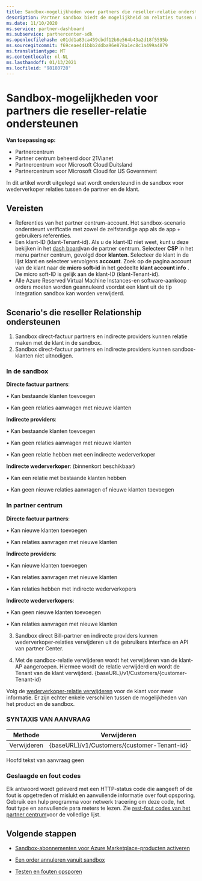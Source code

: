 ```yaml
---
title: Sandbox-mogelijkheden voor partners die reseller-relatie ondersteunen
description: Partner sandbox biedt de mogelijkheid om relaties tussen de partner en de klant te ondersteunen
ms.date: 11/10/2020
ms.service: partner-dashboard
ms.subservice: partnercenter-sdk
ms.openlocfilehash: e01dd1a83ca459cbdf12b8e564b43a2d18f5595b
ms.sourcegitcommit: f69ceae441bbb2ddba96e878a1ec8c1a499a4879
ms.translationtype: MT
ms.contentlocale: nl-NL
ms.lasthandoff: 01/13/2021
ms.locfileid: "98180728"
---
```

# <a name="partner-sandbox-capabilities-that-support-reseller-relationship"></a>Sandbox-mogelijkheden voor partners die reseller-relatie ondersteunen

**Van toepassing op:**

- Partnercentrum
- Partner centrum beheerd door 21Vianet
- Partnercentrum voor Microsoft Cloud Duitsland
- Partnercentrum voor Microsoft Cloud for US Government

In dit artikel wordt uitgelegd wat wordt ondersteund in de sandbox voor wederverkoper relaties tussen de partner en de klant. 

## <a name="prerequisites"></a>Vereisten

- Referenties van het partner centrum-account. Het sandbox-scenario ondersteunt verificatie met zowel de zelfstandige app als de app + gebruikers referenties.
- Een klant-ID (klant-Tenant-id). Als u de klant-ID niet weet, kunt u deze bekijken in het [dash board](https://partner.microsoft.com/dashboard/home)van de partner centrum. Selecteer **CSP** in het menu partner centrum, gevolgd door **klanten**. Selecteer de klant in de lijst klant en selecteer vervolgens **account**. Zoek op de pagina account van de klant naar de **micro soft-id** in het gedeelte **klant account info** . De micro soft-ID is gelijk aan de klant-ID (klant-Tenant-id).
- Alle Azure Reserved Virtual Machine Instances-en software-aankoop orders moeten worden geannuleerd voordat een klant uit de tip Integration sandbox kan worden verwijderd.

## <a name="scenarios-supporting-reseller-relationship"></a>Scenario's die reseller Relationship ondersteunen

1.  Sandbox direct-factuur partners en indirecte providers kunnen relatie maken met de klant in de sandbox. 
2.  Sandbox direct-factuur partners en indirecte providers kunnen sandbox-klanten niet uitnodigen.



### <a name="in-the-sandbox"></a>In de sandbox

**Directe factuur partners**:

• Kan bestaande klanten toevoegen

• Kan geen relaties aanvragen met nieuwe klanten

**Indirecte providers**:

• Kan bestaande klanten toevoegen

• Kan geen relaties aanvragen met nieuwe klanten

• Kan geen relatie hebben met een indirecte wederverkoper

**Indirecte wederverkoper**: (binnenkort beschikbaar)

• Kan een relatie met bestaande klanten hebben

• Kan geen nieuwe relaties aanvragen of nieuwe klanten toevoegen

### <a name="in-partner-center"></a>In partner centrum

**Directe factuur partners**:

• Kan nieuwe klanten toevoegen

• Kan relaties aanvragen met nieuwe klanten

**Indirecte providers**:

• Kan nieuwe klanten toevoegen

• Kan relaties aanvragen met nieuwe klanten

• Kan relaties hebben met indirecte wederverkopers

**Indirecte wederverkopers**:

• Kan geen nieuwe klanten toevoegen

• Kan relaties aanvragen met nieuwe klanten

3. Sandbox direct Bill-partner en indirecte providers kunnen wederverkoper-relaties verwijderen uit de gebruikers interface en API van partner Center.

4. Met de sandbox-relatie verwijderen wordt het verwijderen van de klant-AP aangeroepen. Hiermee wordt de relatie verwijderd en wordt de Tenant van de klant verwijderd. {baseURL}/v1/Customers/{customer-Tenant-id}

Volg de [wederverkoper-relatie verwijderen](remove-a-reseller-relationship-with-a-customer.md) voor de klant voor meer informatie. Er zijn echter enkele verschillen tussen de mogelijkheden van het product en de sandbox.

### <a name="request-syntax"></a>SYNTAXIS VAN AANVRAAG

|**Methode**|**Verwijderen**|
|-------------|------------|
|Verwijderen|{baseURL}/v1/Customers/{customer-Tenant-id} |

Hoofd tekst van aanvraag geen

### <a name="response-success-and-error-codes"></a>Geslaagde en fout codes

Elk antwoord wordt geleverd met een HTTP-status code die aangeeft of de fout is opgetreden of mislukt en aanvullende informatie over fout opsporing. Gebruik een hulp programma voor netwerk tracering om deze code, het fout type en aanvullende para meters te lezen. Zie [rest-fout codes van het partner centrum](https://docs.microsoft.com/partner-center/develop/error-codes)voor de volledige lijst.

## <a name="next-steps"></a>Volgende stappen

- [Sandbox-abonnementen voor Azure Marketplace-producten activeren](activate-sandbox-subscription-azure-marketplace-products.md)

- [Een order annuleren vanuit sandbox](cancel-an-order-from-the-integration-sandbox.md)

- [Testen en fouten opsporen](test-and-debug.md) 
